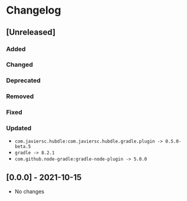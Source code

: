 # Changelog

## [Unreleased]

### Added

### Changed

### Deprecated

### Removed

### Fixed

### Updated

- `com.javiersc.hubdle:com.javiersc.hubdle.gradle.plugin -> 0.5.0-beta.5`
- `gradle -> 8.2.1`
- `com.github.node-gradle:gradle-node-plugin -> 5.0.0`

## [0.0.0] - 2021-10-15

- No changes
